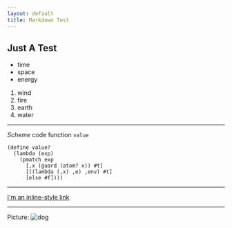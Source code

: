 ```yaml
---
layout: default
title: Markdown Test
---
```


Just A Test
-----------


* time
* space
* energy

1. wind
2. fire
3. earth
4. water


---------------------------------------

*Scheme* code function `value`

    (define value?
      (lambda (exp)
        (pmatch exp
          [,x (guard (atom? x)) #t]
          [((lambda (,x) ,e) ,env) #t]
          [else #f])))

--------------------------

[I'm an inline-style link](https://www.google.com)

--------------------------

Picture:
![dog](https://encrypted-tbn1.gstatic.com/images?q=tbn:ANd9GcTVZdc4qJd7an7I87cwFr_jum3bD8kululFx0YU8SgSw6Qne4A1)

